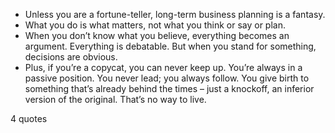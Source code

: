  - Unless you are a fortune-teller, long-term business planning is a fantasy.
 - What you do is what matters, not what you think or say or plan.
 - When you don’t know what you believe, everything becomes an argument. Everything is debatable. But when you stand for something, decisions are obvious.
 - Plus, if you’re a copycat, you can never keep up. You’re always in a passive position. You never lead; you always follow. You give birth to something that’s already behind the times – just a knockoff, an inferior version of the original. That’s no way to live.

4 quotes